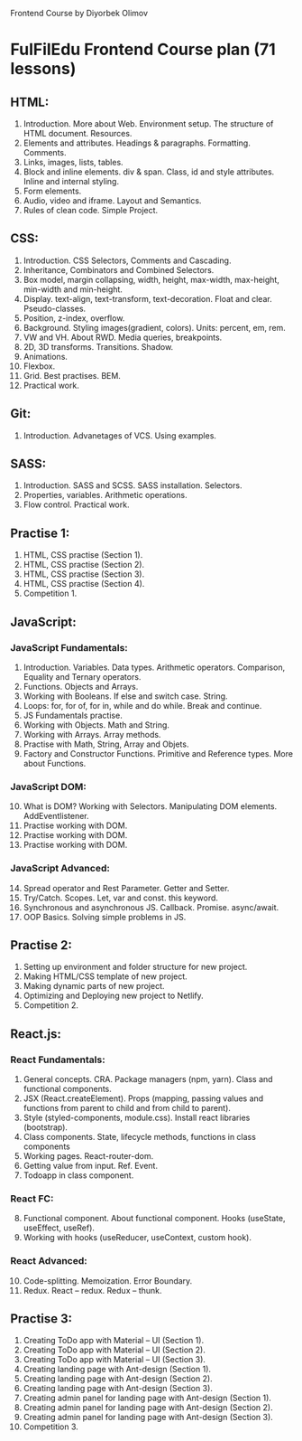 Frontend Course by Diyorbek Olimov

# FulFilEdu Frontend Course plan (71 lessons)

## HTML:
1. Introduction. More about Web. Environment setup. The structure of HTML document. Resources.
2. Elements and attributes. Headings & paragraphs. Formatting. Comments.
3. Links, images, lists, tables.
4. Block and inline elements. div & span. Class, id and style attributes. Inline and internal styling.
5. Form elements.
6. Audio, video and iframe. Layout and Semantics.
7. Rules of clean code. Simple Project.

## CSS:
1. Introduction. CSS Selectors, Comments and Cascading.
2. Inheritance, Combinators and Combined Selectors.
3. Box model, margin collapsing, width, height, max-width, max-height, min-width and min-height.
4. Display. text-align, text-transform, text-decoration. Float and clear. Pseudo-classes.
5. Position, z-index, overflow.
6. Background. Styling images(gradient, colors). Units: percent, em, rem.
7. VW and VH. About RWD. Media queries, breakpoints.
8. 2D, 3D transforms. Transitions. Shadow.
9. Animations.
10. Flexbox.
11. Grid. Best practises. BEM.
12. Practical work.

## Git:
1.	Introduction. Advanetages of VCS. Using examples.

## SASS:
1.	Introduction. SASS and SCSS. SASS installation. Selectors.
2.	Properties, variables. Arithmetic operations. 
3.	Flow control. Practical work.

## Practise 1:
1. HTML, CSS practise (Section 1).
2. HTML, CSS practise (Section 2).
3. HTML, CSS practise (Section 3).
4. HTML, CSS practise (Section 4).
5. Competition 1.

## JavaScript:
### JavaScript Fundamentals:
1. Introduction. Variables. Data types. Arithmetic operators.
   Comparison, Equality and Ternary operators.
2. Functions. Objects and Arrays.
3. Working with Booleans. If else and switch case. String.
4. Loops: for, for of, for in, while and do while. Break and continue.
5. JS Fundamentals practise.
6. Working with Objects. Math and String.
7. Working with Arrays. Array methods.
8. Practise with Math, String, Array and Objets.
9. Factory and Constructor Functions. Primitive and Reference types. More about Functions.

### JavaScript DOM:
10. What is DOM? Working with Selectors. Manipulating DOM elements. AddEventlistener.
11. Practise working with DOM.
12. Practise working with DOM.
13. Practise working with DOM.
### JavaScript Advanced: 
14. Spread operator and Rest Parameter. Getter and Setter.
15. Try/Catch. Scopes. Let, var and const. this keyword.
16. Synchronous and asynchronous JS. Callback. Promise. async/await.
17. OOP Basics. Solving simple problems in JS.

## Practise 2:
1. Setting up environment and folder structure for new project.
2. Making HTML/CSS template of new project.
3. Making dynamic parts of new project.
4. Optimizing and Deploying new project to Netlify.
5. Competition 2.
## React.js:
### React Fundamentals: 
1.	General concepts. CRA. Package managers (npm, yarn). Class and functional components.
2.	JSX (React.createElement). Props (mapping, passing values and functions from parent to child and from child to parent).
3.	Style (styled-components, module.css). Install react libraries (bootstrap).
4.	Class components. State, lifecycle methods, functions in class components
5.	Working pages. React-router-dom.
6.	Getting value from input. Ref. Event.
7.	Todoapp in class component.
### React FC:
8.	Functional component. About functional component. Hooks (useState, useEffect, useRef).
9.	Working with hooks (useReducer, useContext, custom hook). 
### React Advanced: 
10.	Code-splitting. Memoization. Error Boundary.
11.	Redux. React – redux. Redux – thunk.

## Practise 3:
1.	Creating ToDo app with Material – UI (Section 1).
2.	Creating ToDo app with Material – UI (Section 2).
3.	Creating ToDo app with Material – UI (Section 3).
4.	Creating landing page with Ant-design (Section 1).
5.	Creating landing page with Ant-design (Section 2).
6.	Creating landing page with Ant-design (Section 3).
7.	Creating admin panel for landing page with Ant-design (Section 1).
8.	Creating admin panel for landing page with Ant-design (Section 2).
9.	Creating admin panel for landing page with Ant-design (Section 3).
10.	Competition 3.

